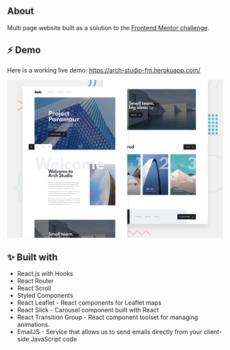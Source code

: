 ## About

Multi page website built as a solution to the [Frontend Mentor challenge](https://www.frontendmentor.io/challenges/arch-studio-multipage-website-wNIbOFYR6). 

## ⚡ Demo

Here is a working live demo: https://arch-studio-fm.herokuapp.com/

![demo screenshot](src/assets/desktop/preview.jpg)

## ✨ Built with

* React.js with Hooks
* React Router
* React Scroll
* Styled Components
* React Leaflet - React components for Leaflet maps
* React Slick - Carousel component built with React
* React Transition Group - React component toolset for managing animations.
* EmailJS - Service that allows us to send emails directly from your client-side JavaScript code
